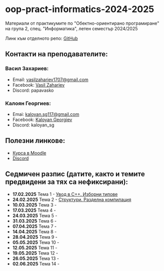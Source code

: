# oop-pract-informatics-2024-2025
Материали от практикумите по "Обектно-ориентирано програмиране" на група 2, спец. "Информатика", летен семестър 2024/2025

Линк към отделното репо: [GitHub](https://github.com/vasilzahariev/oop-pract-informatics-2024-2025/tree/main)

## Контакти на преподавателите:

### Васил Захариев:

- Email: vasilzahariev1707@gmail.com
- Facebook: [Vasil Zahariev](https://www.facebook.com/vasil.zahariev.75/)
- Discord: papavasko

### Калоян Георгиев:

- Emai: kaloyan.sg117@gmail.com
- Facebook: [Kaloyan Georgiev](https://www.facebook.com/kaloqn.georgiew)
- Discord: kaloyan_sg

## Полезни линкове:

- [Курса в Moodle](https://learn.fmi.uni-sofia.bg/course/view.php?id=10995)
- [Discord](https://discord.gg/gdwPfWDWuJ)

## Седмичен разпис (датите, както и темите предвидени за тях са нефиксирани):

- **17.02.2025** Тема 1 - [Увод в C++. Изборни типове](./01-Hello-Cpp/)
- **24.02.2025** Тема 2 - [Структури. Разделна компилация](./02-Structs/)
- **10.03.2025** Тема 3 - [](./)
- **17.03.2025** Тема 4 - [](./)
- **24.03.2025** Тема 5 - [](./)
- **31.03.2025** Тема 6 - [](./)
- **07.04.2025** Тема 7 - [](./)
- **14.04.2025** Тема 8 - [](./)
- **28.04.2025** Тема 9 - [](./)
- **05.05.2025** Тема 10 - [](./)
- **12.05.2025** Тема 11 - [](./)
- **19.05.2025** Тема 12 - [](./)
- **26.05.2025** Тема 13 - [](./)
- **02.06.2025** Тема 14 - [](./)
